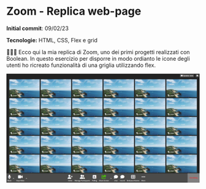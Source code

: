 # Zoom - Replica web-page

**Initial commit**: 09/02/23

**Tecnologie:** HTML, CSS, Flex e grid

🧑🏻‍💻 Ecco qui la mia replica di Zoom, uno dei primi progetti realizzati con Boolean.
In questo esercizio per disporre in modo ordianto le icone degli utenti ho ricreato funzionalità di una griglia utilizzando flex.

<img src="./assets/img/screencapture.png" />
